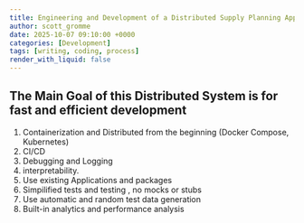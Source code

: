 ```yaml
---
title: Engineering and Development of a Distributed Supply Planning Application
author: scott_gromme
date: 2025-10-07 09:10:00 +0000
categories: [Development]
tags: [writing, coding, process]
render_with_liquid: false
---
```



## The Main Goal of this Distributed System is for fast and efficient development


1. Containerization and Distributed from the beginning (Docker Compose, Kubernetes)
2. CI/CD
3. Debugging and Logging
4. interpretability.
5. Use existing Applications and packages
6. Simpilified tests and testing , no mocks or stubs
7. Use automatic and random test data generation
8. Built-in analytics and performance analysis





